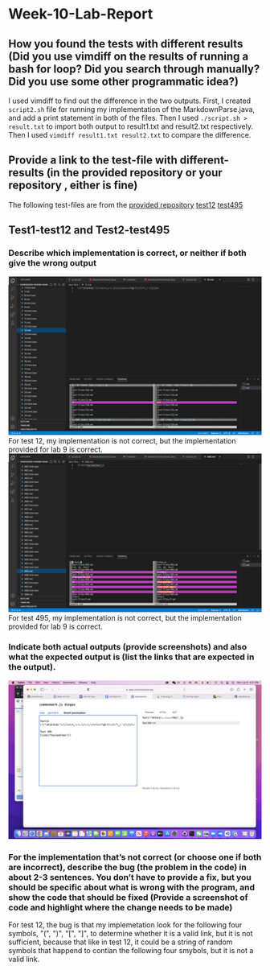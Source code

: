# Week-10-Lab-Report 

## How you found the tests with different results (Did you use vimdiff on the results of running a bash for loop? Did you search through manually? Did you use some other programmatic idea?)
I used vimdiff to find out the difference in the two outputs. First, I created `script2.sh` file for running my implementation of the MarkdownParse.java, and add a print statement in both of the files. Then I used `./script.sh > result.txt` to import both output to result1.txt and result2.txt respectively. Then I used `vimdiff result1.txt result2.txt` to compare the difference.

## Provide a link to the test-file with different-results (in the provided repository or your repository , either is fine)
The following test-files are from the [provided repository](https://github.com/nidhidhamnani/markdown-parser)
[test12](https://github.com/nidhidhamnani/markdown-parser/blob/main/test-files/12.md)
[test495](https://github.com/nidhidhamnani/markdown-parser/blob/main/test-files/495.md)

## Test1-test12 and Test2-test495
### Describe which implementation is correct, or neither if both give the wrong output
![](test12.png)
For test 12, my implementation is not correct, but the implementation provided for lab 9 is correct. 
![](test495.png)
For test 495, my implementation is not correct, but the implementation provided for lab 9 is correct. 
### Indicate both actual outputs (provide screenshots) and also what the expected output is (list the links that are expected in the output).
![](commonMarkDemo.png)
### For the implementation that’s not correct (or choose one if both are incorrect), describe the bug (the problem in the code) in about 2-3 sentences. You don’t have to provide a fix, but you should be specific about what is wrong with the program, and show the code that should be fixed (Provide a screenshot of code and highlight where the change needs to be made)
For test 12, the bug is that my implemetation look for the following four symbols, "(", ")", "[", "]", to determine whether it is a valid link, but it is not sufficient, because that like in test 12, it could be a string of random symbols that happend to contian the following four smybols, but it is not a valid link.


